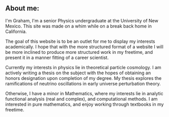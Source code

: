 ## About me:

I'm Graham, I'm a senior Physics undergraduate at the University of New Mexico.  This site was made on a whim while on a break back home in California.

The goal of this website is to be an outlet for me to display my interests academically.  I hope that with the more structured format of a website I will be more inclined to produce more structured work in my freetime, and present it in a manner fitting of a career scientist.

Currently my interests in physics lie in theoretical particle cosmology.  I am actively writing a thesis on the subject with the hopes of obtaining an honors designation upon completion of my degree.  My thesis explores the ramifications of neutrino oscillations in early universe perturbation theory.

Otherwise, I have a minor in Mathematics, where my interests lie in analytic functional analysis (real and complex), and computational methods.  I am interested in pure mathematics, and enjoy working through textbooks in my freetime.


